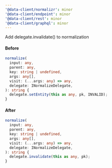 ```yaml
---
'@data-client/normalizr': minor
'@data-client/endpoint': minor
'@data-client/rest': minor
'@data-client/graphql': minor
---
```


Add delegate.invalidate() to normalization

#### Before

```ts
normalize(
  input: any,
  parent: any,
  key: string | undefined,
  args: any[],
  visit: (...args: any) => any,
  delegate: INormalizeDelegate,
): string {
  delegate.setEntity(this as any, pk, INVALID);
}
```

#### After

```ts
normalize(
  input: any,
  parent: any,
  key: string | undefined,
  args: any[],
  visit: (...args: any) => any,
  delegate: INormalizeDelegate,
): string {
  delegate.invalidate(this as any, pk);
}
```